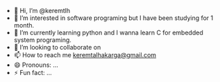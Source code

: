 - 👋 Hi, I’m @keremtlh
- 👀 I’m interested in software programing but I have been studying for 1 month.
- 🌱 I’m currently learning python and I wanna learn C for embedded system programing.
- 💞️ I’m looking to collaborate on 
- 📫 How to reach me keremtalhakarga@gmail.com
- 😄 Pronouns: ...
- ⚡ Fun fact: ...

<!---
keremtlh/keremtlh is a ✨ special ✨ repository because its `README.md` (this file) appears on your GitHub profile.
You can click the Preview link to take a look at your changes.
--->
